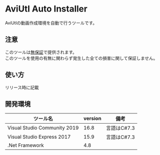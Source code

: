 # AviUtl Auto Installer
AviUtlの動画作成環境を自動で行うツールです。

## 注意
このツールは<u>無保証</u>で提供されます。  
このツールを使用の有無に関わらず発生した全ての損害に関して保証しません。

## 使い方
リリース時に記載

## 開発環境
|           ツール名           | version |    備考     |
| ---------------------------- | ------- | ----------- |
| Visual Studio Community 2019 | 16.8    | 言語はC#7.3 |
| Visual Studio Express 2017   | 15.9    | 言語はC#7.3 |
| .Net Framework               | 4.8     |             |


